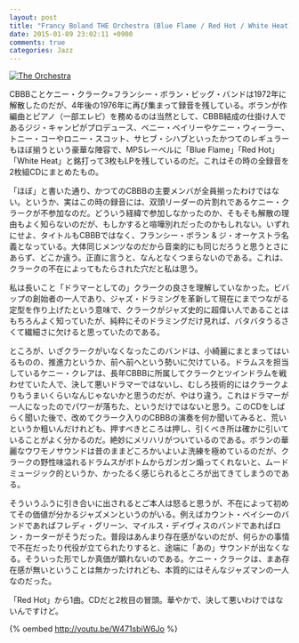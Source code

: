 ```yaml
---
layout: post
title: "Francy Boland THE Orchestra (Blue Flame / Red Hot / White Heat)"
date: 2015-01-09 23:02:11 +0900
comments: true
categories: Jazz
---
```

<a href="http://www.amazon.co.jp/exec/obidos/ASIN/B00163P9MY/myhumangetsme-22/ref=nosim/" name="amazletlink" target="_blank"><img src="http://ecx.images-amazon.com/images/I/51MpWuzcioL._SL160_.jpg" alt="The Orchestra" style="border: none;" /></a>

CBBBことケニー・クラーク=フランシー・ボラン・ビッグ・バンドは1972年に解散したのだが、4年後の1976年に再び集まって録音を残している。ボランが作編曲とピアノ（一部エレピ）を務めるのは当然として、CBBB結成の仕掛け人であるジジ・キャンピがプロデュース、ベニー・ベイリーやケニー・ウィーラー、トニー・コーやロニー・スコット、サヒブ・シハブといったかつてのレギュラーもほぼ揃うという豪華な陣容で、MPSレーベルに「Blue Flame」「Red Hot」「White Heat」と銘打って3枚もLPを残しているのだ。これはその時の全録音を2枚組CDにまとめたもの。

<!--more-->

「ほぼ」と書いた通り、かつてのCBBBの主要メンバが全員揃ったわけではない。というか、実はこの時の録音には、双頭リーダーの片割れであるケニー・クラークが不参加なのだ。どういう経緯で参加しなかったのか、そもそも解散の理由もよく知らないのだが、もしかすると喧嘩別れだったのかもしれない。いずれにせよ、タイトルもCBBBではなく、フランシー・ボラン &amp; ジ・オーケストラ名義となっている。大体同じメンツなのだから音楽的にも同じだろうと思うとさにあらず、どこか違う。正直に言うと、なんとなくつまらないのである。これは、クラークの不在によってもたらされた穴だと私は思う。

私は長いこと「ドラマーとしての」クラークの良さを理解していなかった。ビバップの創始者の一人であり、ジャズ・ドラミングを革新して現在にまでつながる定型を作り上げたという意味で、クラークがジャズ史的に超偉い人であることはもちろんよく知っていたが、純粋にそのドラミングだけ見れば、バタバタうるさくて繊細さに欠けると思っていたのである。

ところが、いざクラークがいなくなったこのバンドは、小綺麗にまとまってはいるものの、推進力というか、前へ前へという勢いに欠けている。ドラムスを担当しているケニー・クレアは、長年CBBBに所属してクラークとツインドラムを戦わせていた人で、決して悪いドラマーではないし、むしろ技術的にはクラークよりもうまいくらいなんじゃないかと思うのだが、やはり違う。これはドラマーが一人になったのでパワーが落ちた、というだけではないと思う。このCDをしばらく聞いた後で、改めてクラーク入りのCBBBの演奏を何か聞いてみると、荒いというか粗いんだけれども、押すべきところは押し、引くべき所は確かに引いていることがよく分かるのだ。絶妙にメリハリがついているのである。ボランの華麗なウワモノサウンドは昔のままどころかいよいよ洗練を極めているのだが、クラークの野性味溢れるドラムスがボトムからガンガン煽ってくれないと、ムードミュージック的というか、かったるく感じられるところが出てきてしまうのである。

そういうふうに引き合いに出されるとご本人は怒ると思うが、不在によって初めてその価値が分かるジャズメンというのがいる。例えばカウント・ベイシーのバンドであればフレディ・グリーン、マイルス・デイヴィスのバンドであればロン・カーターがそうだった。普段はあんまり存在感がないのだが、何らかの事情で不在だったり代役が立てられたりすると、途端に「あの」サウンドが出なくなる。そういった形でしか真価が顕れないのである。ケニー・クラークは、まあ存在感が無いということは無かったけれども、本質的にはそんなジャズマンの一人なのだった。

「Red Hot」から1曲。CDだと2枚目の冒頭。華やかで、決して悪いわけではないんですけど。

{% oembed http://youtu.be/W471sbiW6Jo %}
